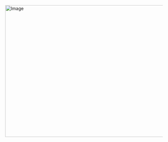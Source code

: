 <img width="800" height="422" alt="Image" src="https://github.com/user-attachments/assets/9cea8c35-0861-4eb9-b18e-5c4d248939c0" />
